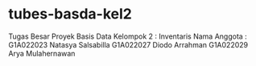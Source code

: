 # tubes-basda-kel2
Tugas Besar Proyek Basis Data Kelompok 2 : Inventaris
Nama Anggota :
G1A022023 Natasya Salsabilla
G1A022027 Diodo Arrahman
G1A022029 Arya Mulahernawan
